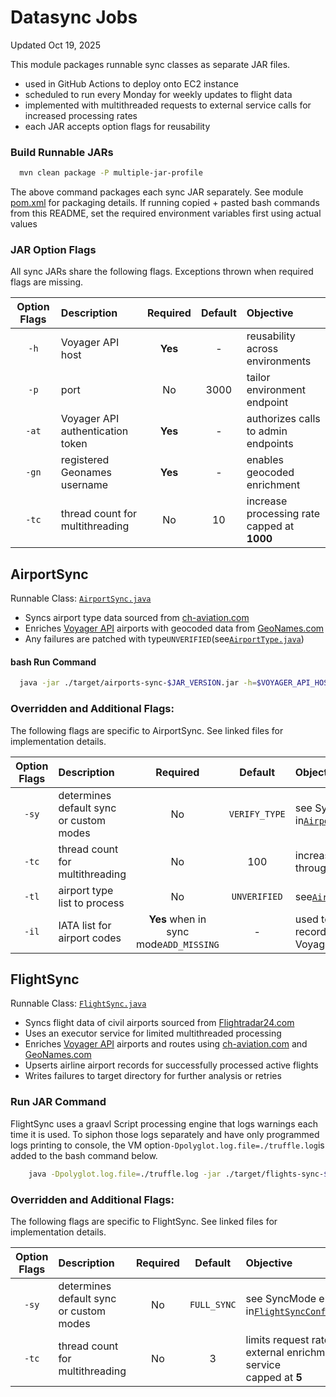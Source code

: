 # Datasync Jobs
Updated Oct 19, 2025

This module packages runnable sync classes as separate JAR files.
- used in GitHub Actions to deploy onto EC2 instance
- scheduled to run every Monday for weekly updates to flight data
- implemented with multithreaded requests to external service calls for increased processing rates
- each JAR accepts option flags for reusability

### Build Runnable JARs
```bash
  mvn clean package -P multiple-jar-profile
```
The above command packages each sync JAR separately. See module [pom.xml](pom.xml) for packaging details. If running copied + pasted bash commands from this README, set the required environment variables first using actual values

### JAR Option Flags
All sync JARs share the following flags. Exceptions thrown when required flags are missing.

| Option Flags | Description                      |  Required  | Default | Objective                                       |
|:-----:|:---------------------------------|:----------:|:-------:|:------------------------------------------------|
|     `-h`     | Voyager API host                 |  **Yes**   |    -    | reusability across environments                 |
|     `-p`     | port                             |     No     |  3000   | tailor environment endpoint                     |
|    `-at`     | Voyager API authentication token |  **Yes**   |    -    | authorizes calls to admin endpoints             |
|    `-gn`     | registered Geonames username     |  **Yes**   |    -    | enables geocoded enrichment                     |
|    `-tc`     | thread count for multithreading  |     No     |   10    | increase processing rate<br/>capped at **1000** |


## AirportSync
Runnable Class: [`AirportSync.java`](./src/main/java/org/voyager/AirportSync.java)
- Syncs airport type data sourced from [ch-aviation.com](https://www.ch-aviation.com/airports)
- Enriches [Voyager API](https://github.com/maxinefonua/voyager-api) airports with geocoded data from [GeoNames.com](https://www.geonames.org/export/web-services.html#findNearbyPlaceName)
- Any failures are patched with type`UNVERIFIED`(see[`AirportType.java`](../voyager-models/src/main/java/org/voyager/model/airport/AirportType.java))
#### bash Run Command
```bash
  java -jar ./target/airports-sync-$JAR_VERSION.jar -h=$VOYAGER_API_HOST -at=$VOYAGER_API_KEY -gn=$GEONAMES_API_USERNAME -tp=unverified
```
### Overridden and Additional Flags:
The following flags are specific to AirportSync. See linked files for implementation details.

| Option Flags | Description                             |                    Required                     |    Default    | Objective                                                                                                 |
|:------------:|:----------------------------------------|:-----------------------------------------------:|:-------------:|:----------------------------------------------------------------------------------------------------------|
|    `-sy`     | determines default sync or custom modes |                       No                        | `VERIFY_TYPE` | see SyncMode enum in[`AirportSyncConfig.java`](./src/main/java/org/voyager/config/AirportSyncConfig.java) |
|    `-tc`     | thread count for multithreading         |                       No                        |      100      | increased processing throughput                                                                           |
|    `-tl`     | airport type list to process            |                       No                        | `UNVERIFIED`  | see[`AirportType.java`](../voyager-models/src/main/java/org/voyager/model/airport/AirportType.java)       |
|    `-il`     | IATA list for airport codes             |     **Yes** when in <br/>sync mode`ADD_MISSING`      |       -       | used to build airport records and to insert to Voyager                                                    | 

## FlightSync
Runnable Class: [`FlightSync.java`](./src/main/java/org/voyager/FlightSync.java)
- Syncs flight data of civil airports sourced from [Flightradar24.com](https://www.flightradar24.com/data/airlines)
- Uses an executor service for limited multithreaded processing
- Enriches [Voyager API](https://github.com/maxinefonua/voyager-api) airports and routes using [ch-aviation.com](https://www.ch-aviation.com/airports) and [GeoNames.com](https://www.geonames.org/export/web-services.html#findNearbyPlaceName)
- Upserts airline airport records for successfully processed active flights
- Writes failures to target directory for further analysis or retries
### Run JAR Command
FlightSync uses a graavl Script processing engine that logs warnings each time it is used. To siphon those logs separately and have only programmed logs printing to console, the VM option`-Dpolyglot.log.file=./truffle.log`is added to the bash command below.
```bash
    java -Dpolyglot.log.file=./truffle.log -jar ./target/flights-sync-$JAR_VERSION.jar -h=$VOYAGER_API_HOST -at=$VOYAGER_API_KEY -gn=$GEONAMES_API_USERNAME
```
### Overridden and Additional Flags:
The following flags are specific to FlightSync. See linked files for implementation details.

| Option Flags | Description                             |                    Required                     |   Default    | Objective                                                                                               |
|:------------:|:----------------------------------------|:-----------------------------------------------:|:------------:|:--------------------------------------------------------------------------------------------------------|
|    `-sy`     | determines default sync or custom modes |                       No                        | `FULL_SYNC`  | see SyncMode enum in[`FlightSyncConfig.java`](./src/main/java/org/voyager/config/FlightSyncConfig.java) |
|    `-tc`     | thread count for multithreading         |                       No                        |      3       | limits request rates to external enrichment service<br>capped at **5**                                  |